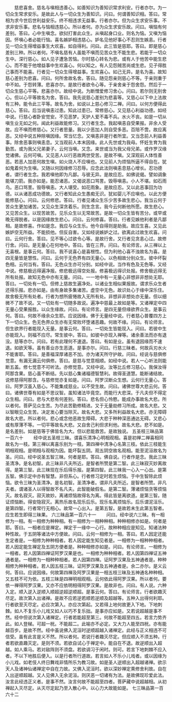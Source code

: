 <!-- { "loadSidebar": true } -->
　　慈悲喜舍。慈名与嗔相违善心。如善知识为善知识常求利安。行者亦尔。为一切众生常求安乐。是故此人与一切众生为善知识。问曰。何谓善知识相。答曰。常相为求今世后世利益安乐。终不相违求无益事。行者亦尔。但为众生求安乐事。不求非安乐事。悲名与恼相违慈心。所以者何。亦为众生求安乐故。问曰。嗔恼有何差别。答曰。心中生嗔念。欲挝打害此众生。从嗔起身口业。则名为恼。又嗔为恼因。怀嗔心者必能行恼。喜名嫉妒相违慈心。妒名见他好事心不忍则生嫉恚。行者见一切众生得增益事生大欢喜。如自得利。问曰。此三皆是慈耶。答曰。即是慈心差别三种。所以者何。不嗔名慈有人虽能不嗔而见苦众生不能生悲。若能于一切众生中。深行慈心。如人见子遭急苦恼。尔时慈心转名为悲。或有人于他苦中能生悲心。而不能于他增益事中生欢喜心。何以知之。有人见怨贼苦尚或生悲。见子得胜己事而不能喜。行者见一切众生得增益事。生欢喜心。如己无异。是名为喜。故知慈心差别为悲喜。问曰。何所舍故名舍。答曰。随见怨亲则慈心不等。于亲则重于中不如。于怨转薄。悲喜亦尔。是故行者欲令心等。于亲舍亲于怨舍怨。然后于一切众生慈心平等。悲喜亦尔。故经中说。为断憎爱修习舍心。问曰。若尔则无别舍心。但以心平等故名为舍。答曰。我先说慈心差别为悲喜等。又慈心以下中上法故有三种。能令此三平等。故名为舍。如说以上慈心修习二禅。问曰。以何方便得此慈心。答曰。后当说嗔恚过患。知此过患已。常修慈心。又见慈心利益功德。如经中说。行慈心者卧安觉安。不见恶梦。天护人爱不毒不兵。水火不丧。如是一切从嗔生业无如之何。闻此利益故能修习。又行者生念。我起嗔恚自受果报。非余人受故。应不嗔而修慈心。又行者思量。我以少恶加人则自受多恶。百陪不啻。故应离恶。又经中说五种除嗔因缘。常当忆念。又嗔恚非是行者所宜。又当念前人利益善事。除舍恶事则嗔恚息。又当观前人本末因缘。此人先世或为我母。怀妊生育为我勤苦。或为我父兄弟妻子。云何当嗔。又念。来世或当为我父母兄弟。或作罗汉缘觉诸佛。云何可嗔。又见恶人以行恶故两世受苦。是故不嗔。又深观前人体性善恶。若恶人加恶何故生嗔。如火烧人不应嗔也。又见前人为烦恼所逼不得自在。犹如鬼着何为生嗔。又随以何因缘修习忍辱。应念此法则嗔恚息慈心增长。忍功德者。谓行者生念。我若嗔他即为凡鄙。与彼无异。是故应忍。如佛说偈。譬如调象能堪刀箭。我亦如是。能忍诸恶。又偈说恶口骂詈。毁辱嗔恚。小人不堪。如石雨鸟。恶口骂詈。毁辱嗔恚。大人堪受。如花雨象。是故应忍。又以此恶事回为功德。以从诸恶成功德故。又行者知此众生愚痴无识。犹如婴儿不应嗔也。以此方便能修慈心。问曰。云何修悲。答曰。行者见诸众生乐少苦多故生悲心。我当云何于苦众生更加诸苦。又见众生深贪着乐。则生念言。我今云何断他所愿。故生悲心。又见苦众生。以现苦故苦。见乐众生以无常故苦。是故一切众生皆有苦分。或早或晚无得脱者。以是因缘故生悲心。问曰。云何修喜。答曰。行者见嫉他利者是凡鄙相。是故修喜。作如是念。我应与众生乐。他今自得则是助我。故应生喜。又见此嫉妒空无所益。不能损他。但反自害。又如经说嫉妒之过。欲离此过故生欢喜。问曰。云何行舍。答曰。见不等心过欲令心等。是故行舍。又行者见贪恚心过。故修行舍。问曰。是无量心在何地中。答曰。皆在三界。问曰。有论师言。从三禅以上无喜根。是事云何。答曰。我不说喜心是喜根性。但为利他心喜不浊故名为喜。是四无量皆是慧性。问曰。云何于无色界有四无量心。以色相故分别众生。彼中坏裂色相。云何当有。答曰。无色众生亦可分别。如经中说。当作有色及无色等。又经中说。修慈极远得遍净报。修悲极远得空处报。修喜极远得识处报。修舍极远得无所有处报。故知无色中亦有无量。问曰。一一地中有一无量心非想非非想处无耶。答曰。一切处有一切。但修上慈故生遍净处。以诸业生相似果报故。谓求乐众生者还得乐报。悲亦如是。由有身故多集诸苦。虚空中无色。故识处心于缘中深乐住。故舍极无所有处者。行者为想所疲惓故入无所有处。非想非非想处亦无量。但以细微不了故不说。又一切处有一切随多故说。遍净中慈最上故如是等。又诸禅定中四无量心受果报胜。以众生缘故。问曰。有论师言。是四无量但缘欲界众生。是事云何。答曰。何故不缘余众生耶。应说因缘。佛于无量经中说。行者慈心普覆四方上下一切众生。色无色界众生亦有无常败坏堕诸恶趣。何故不缘。问曰。有论师言。但生欲界行者能现入无量。是事云何。答曰。一切处生皆能现入。问曰。若彼中生亦能现入。则福不应尽。常生彼中。答曰。如彼中亦现入禅等。诸余善法而亦有退没。慈等亦尔。问曰。若有此理何不速退。答曰。有如是业。虽有退因缘而不速退。如欲天等。虽有善业亦生恶道。是事亦尔。问曰。行慈三昧者。何故兵刃水火不能害耶。答曰。是善福深厚诸恶不加。亦为诸天所守护故。问曰。经说与慈俱修觉意。有漏无漏云何俱修。答曰。是慈与觉意相顺。如经中说。若人一心听法则能断五盖。修七觉意不可听法。亦修觉意。又经中说。汝等比丘修习慈心。我保汝得阿那含果。慈心虽不断结。先以慈心集诸福德智慧利。故得圣道慧。能断诸结故。说修慈得阿那含。与慈修觉亦复如是。问曰。阿罗汉断众生想。云何行无量心。答曰。阿罗汉虽入慈心。不能集成慈业。以不受生故。问曰。诸佛世尊大悲云何。答曰。诸佛世尊有如是不思议智。虽知诸法毕竟空。而能行大悲深。于凡夫但不得定众生相。问曰。悲与大悲有何差别。答曰。悲名但心怜愍。能成办事故名大悲。所以者何。菩萨见众生苦。为尽此苦勤修精进。又于无量劫修习所成。故名大悲。又以智眼见众生苦。决定发心要当除灭。故名大悲。又多所利益故名大悲。亦无障碍故名大悲。所以者何。悲心或念他恶故生障碍。大悲于种种深恶通达无碍。又悲心或有厚薄不等。一切平等故名大悲。又自舍己利但求利他。故名大悲。悲不如是。是名差别。如是慈等于佛皆名为大。但以悲能救苦。是故独说。
五圣枝三昧品第一百六十
　　经中说五圣枝三昧。谓喜乐清净心明相观相。喜是初禅二禅喜相同故名为一枝。第三禅以离喜乐别为一枝。第四禅中清净心名第三枝。依此三枝能生明相观相。是明相与观相为因。能坏裂五阴。观五阴空故名观相。能至泥洹故名为圣。问曰。经中说圣五智三昧。何者是耶。答曰。佛自说。行者作是念。我此三昧圣清净。是名初智。此三昧非凡夫所近。是智者所赞是第二智。此三昧寂灭妙离故得。是第三智。此三昧现在乐后得乐报。是第四智。此三昧我一心入一心出。是第五智。佛示定中亦有智慧。非但系心。行者修习定时若生烦恼。于中生智除此烦恼。欲令三昧为圣清净。是名初智。圣清净者。谓非凡夫所近。是智者所赞。非凡夫者。谓诸圣人以得智故不名凡夫。此智能破假名。是第二智。薄诸烦恼贪等烦恼灭。故名寂灭。寂灭故妙。离诸烦恼故得名为离。得此皆是离欲道。是第三智。随证烦恼断。得安隐寂灭。离热乐故名现乐后乐。现乐名离烦恼乐。后乐谓泥洹乐。是第四智。行者常行无相心。故常一心出入。是第五智。是故若未生此第五智者。应生若生即得三昧果。
六三昧品第一百六十一
　　问曰。经中说六三昧。有一相修为一相。有一相修为种种相。有一相修为一相种种相。种种相修亦如是。何者是耶。答曰。一相者应是禅定。禅定于一缘中一心行。故种种相应是知见。知诸法种种性故。于五阴等诸法中方便故。问曰。云何一相修为一相。答曰。若人因定还能生定者是。一相修为种种相者。若人因定能生知见者是。一相修为一相种种相者。若人因定能生禅定及五阴方便者是。种种相修亦如是。问曰。有论师言。一相修为一相者。若人因第四禅证阿罗汉果是也。一相修为种种相者。若人因第四禅证五神通者是。一相修为一相种种相者。若人因第四禅。证阿罗汉果及五神通者是。种种相修为种种相者。若人因五枝三昧。证阿罗汉果及五神通者是。余二亦尔。是义云何。答曰。应说因缘。何故第四禅及阿罗汉果是一相五枝三昧及五神通名种种相。又五枝不可为依。五枝三昧是四禅明相观相。云何依此得阿罗汉果。所以者何。要依一禅得阿罗汉果。又亦不应依明相得阿罗汉果。是故非也。问曰。有人说。六种入定。顺入逆入逆顺入顺超逆超逆顺超。是事云何。答曰。有论师言。行者欲趣灭尽定。故次第入出诸禅。是故不应若逆若顺若逆顺及超越等。五种入出得何利耶。行者欲至灭尽定。必应次第入。亦应次第起。又若得上地何故更入下地。下地刺棘。如人不复乐小儿戏又如人以巧不复乐拙。是事亦应如是。又若说超越是事不然。经中但说次第入诸禅定。行者若能超至第三。何故不能超至四五。若言力势齐此。如人登梯。可超一桄。不能超二。此喻亦不必定。又大力人能至四桄。亦有能越百步。是故不然。经中虽说佛入泥洹时逆顺超越入诸禅定。此经与正义相违不可信受。虽有此言是义不然。所以者何。若说行者趣灭尽定。但应顺入不须五种。行者若欲直趣灭定。是则不须。若欲自试心于禅定中。能自在不退。故逆顺出入超越。如人乘马。若对敌阵则不须盘。若欲调习于闲时。则可。若言下地刺棘不应入者。不以下地胜后便入。以是行者所行道故。若言如人不乐小儿戏者。或以因缘为小儿戏。如老伎人终日舞戏非情所乐为教习故。如是圣人逆顺出入超越诸禅。欲示天人及诸神仙诸禅定中自在力故。又佛入泥洹时。欲以深妙禅定熏修舍利故。自在入出逆顺超越。又人见佛入无余泥洹。则厌恶一切诸有为法。是故佛现珍爱此法。汝言此经违正义者。是事不然。汝言何故不能超至四者。菩萨藏中说超越相。从初禅起入灭尽定。从灭尽定起乃至入散心中。以心力大故能如是。
七三昧品第一百六十二
